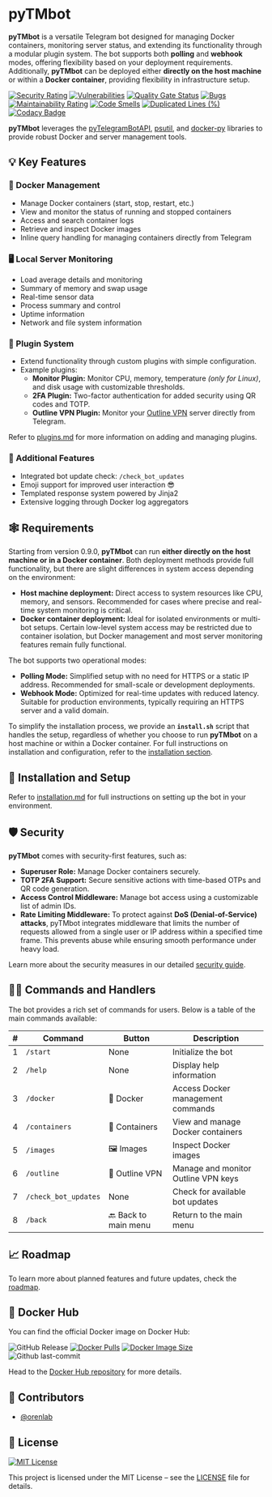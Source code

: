 # pyTMbot

**pyTMbot** is a versatile Telegram bot designed for managing Docker containers, monitoring server status, and extending
its functionality through a modular plugin system. The bot supports both **polling** and **webhook** modes, offering
flexibility based on your deployment requirements. Additionally, **pyTMbot** can be deployed either **directly on the
host machine** or within a **Docker container**, providing flexibility in infrastructure setup.

[![Security Rating](https://sonarcloud.io/api/project_badges/measure?project=orenlab_pytmbot&metric=security_rating)](https://sonarcloud.io/summary/new_code?id=orenlab_pytmbot)
[![Vulnerabilities](https://sonarcloud.io/api/project_badges/measure?project=orenlab_pytmbot&metric=vulnerabilities)](https://sonarcloud.io/summary/new_code?id=orenlab_pytmbot)
[![Quality Gate Status](https://sonarcloud.io/api/project_badges/measure?project=orenlab_pytmbot&metric=alert_status)](https://sonarcloud.io/summary/new_code?id=orenlab_pytmbot)
[![Bugs](https://sonarcloud.io/api/project_badges/measure?project=orenlab_pytmbot&metric=bugs)](https://sonarcloud.io/summary/new_code?id=orenlab_pytmbot)
[![Maintainability Rating](https://sonarcloud.io/api/project_badges/measure?project=orenlab_pytmbot&metric=sqale_rating)](https://sonarcloud.io/summary/new_code?id=orenlab_pytmbot)
[![Code Smells](https://sonarcloud.io/api/project_badges/measure?project=orenlab_pytmbot&metric=code_smells)](https://sonarcloud.io/summary/new_code?id=orenlab_pytmbot)
[![Duplicated Lines (%)](https://sonarcloud.io/api/project_badges/measure?project=orenlab_pytmbot&metric=duplicated_lines_density)](https://sonarcloud.io/summary/new_code?id=orenlab_pytmbot)
[![Codacy Badge](https://app.codacy.com/project/badge/Grade/abe0314bb5c24cfda8db9c0a293d17c0)](https://app.codacy.com/gh/orenlab/pytmbot/dashboard?utm_source=gh&utm_medium=referral&utm_content=&utm_campaign=Badge_grade)

**pyTMbot** leverages
the [pyTelegramBotAPI](https://github.com/eternnoir/pyTelegramBotAPI), [psutil](https://github.com/giampaolo/psutil),
and [docker-py](https://github.com/docker/docker-py) libraries to provide robust Docker and server management tools.

## 💡 Key Features

### 🐳 Docker Management

- Manage Docker containers (start, stop, restart, etc.)
- View and monitor the status of running and stopped containers
- Access and search container logs
- Retrieve and inspect Docker images
- Inline query handling for managing containers directly from Telegram

### 🖥️ Local Server Monitoring

- Load average details and monitoring
- Summary of memory and swap usage
- Real-time sensor data
- Process summary and control
- Uptime information
- Network and file system information

### 🔌 Plugin System

- Extend functionality through custom plugins with simple configuration.
- Example plugins:
    - **Monitor Plugin:** Monitor CPU, memory, temperature _(only for Linux)_, and disk usage with customizable
      thresholds.
    - **2FA Plugin:** Two-factor authentication for added security using QR codes and TOTP.
    - **Outline VPN Plugin:** Monitor your [Outline VPN](https://getoutline.org/) server directly from
      Telegram.

Refer to [plugins.md](docs/plugins) for more information on adding and managing plugins.

### 🔖 Additional Features

- Integrated bot update check: `/check_bot_updates`
- Emoji support for improved user interaction 😎
- Templated response system powered by Jinja2
- Extensive logging through Docker log aggregators

## 🕸 Requirements

Starting from version 0.9.0, **pyTMbot** can run **either directly on the host machine or in a Docker container**. Both
deployment methods provide full functionality, but there are slight differences in system access depending on the
environment:

- **Host machine deployment:** Direct access to system resources like CPU, memory, and sensors. Recommended for cases
  where precise and real-time system monitoring is critical.
- **Docker container deployment:** Ideal for isolated environments or multi-bot setups. Certain low-level system access
  may be restricted due to container isolation, but Docker management and most server monitoring features remain fully
  functional.

The bot supports two operational modes:

- **Polling Mode:** Simplified setup with no need for HTTPS or a static IP address. Recommended for small-scale or
  development deployments.
- **Webhook Mode:** Optimized for real-time updates with reduced latency. Suitable for production environments,
  typically requiring an HTTPS server and a valid domain.

To simplify the installation process, we provide an **`install.sh`** script that handles the setup, regardless of
whether you choose to run **pyTMbot** on a host machine or within a Docker container. For full instructions on
installation and configuration, refer to the [installation section](docs/installation.md).

## 🔌 Installation and Setup

Refer to [installation.md](docs/installation.md) for full instructions on setting up the bot in your environment.

## 🛡 Security

**pyTMbot** comes with security-first features, such as:

- **Superuser Role:** Manage Docker containers securely.
- **TOTP 2FA Support:** Secure sensitive actions with time-based OTPs and QR code generation.
- **Access Control Middleware:** Manage bot access using a customizable list of admin IDs.
- **Rate Limiting Middleware:** To protect against **DoS (Denial-of-Service) attacks**, pyTMbot integrates middleware
  that limits the number of requests allowed from a single user or IP address within a specified time frame. This
  prevents abuse while ensuring smooth performance under heavy load.

Learn more about the security measures in our detailed [security guide](docs/security.md).

## 🧑‍💻 Commands and Handlers

The bot provides a rich set of commands for users. Below is a table of the main commands available:

| # | Command              | Button               | Description                         |
|---|----------------------|----------------------|-------------------------------------|
| 1 | `/start`             | None                 | Initialize the bot                  |
| 2 | `/help`              | None                 | Display help information            |
| 3 | `/docker`            | 🐳 Docker            | Access Docker management commands   |
| 4 | `/containers`        | 🧰 Containers        | View and manage Docker containers   |
| 5 | `/images`            | 🖼️ Images           | Inspect Docker images               |
| 6 | `/outline`           | 🔑 Outline VPN       | Manage and monitor Outline VPN keys |
| 7 | `/check_bot_updates` | None                 | Check for available bot updates     |
| 8 | `/back`              | 🔙 Back to main menu | Return to the main menu             |

## 📈 Roadmap

To learn more about planned features and future updates, check the [roadmap](docs/roadmap.md).

## 🐋 Docker Hub

You can find the official Docker image on Docker Hub:

![GitHub Release](https://img.shields.io/github/v/release/orenlab/pytmbot)
[![Docker Pulls](https://badgen.net/docker/pulls/orenlab/pytmbot?icon=docker&label=pulls)](https://hub.docker.com/r/orenlab/pytmbot/)
[![Docker Image Size](https://badgen.net/docker/size/orenlab/pytmbot?icon=docker&label=image%20size)](https://hub.docker.com/r/orenlab/pytmbot/)
![Github last-commit](https://img.shields.io/github/last-commit/orenlab/pytmbot)

Head to the [Docker Hub repository](https://hub.docker.com/r/orenlab/pytmbot) for more details.

## 🧬 Contributors

- [@orenlab](https://github.com/orenlab)

## 📜 License

[![MIT License](https://img.shields.io/badge/License-MIT-green.svg)](https://choosealicense.com/licenses/mit/)

This project is licensed under the MIT License – see the [LICENSE](LICENSE) file for details.